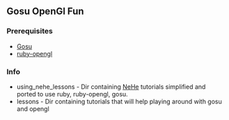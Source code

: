 ## Gosu OpenGl Fun ##

### Prerequisites ###
 * [Gosu](http://www.libgosu.org/)
 * [ruby-opengl](http://ruby-opengl.rubyforge.org/)

### Info ###
 * using_nehe_lessons - Dir containing [NeHe](http://nehe.gamedev.net/) tutorials simplified and ported to use ruby, ruby-opengl, gosu.
 * lessons - Dir containing tutorials that will help playing around with gosu and opengl